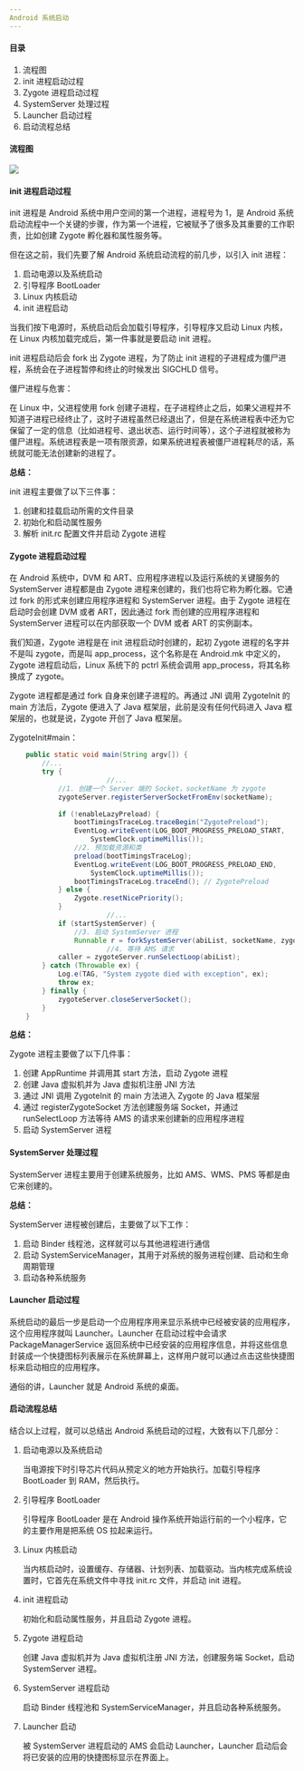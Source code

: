 ```yaml
---
Android 系统启动
---
```


#### 目录

1. 流程图
2. init 进程启动过程
3. Zygote 进程启动过程
4. SystemServer 处理过程
5. Launcher 启动过程
6. 启动流程总结

#### 流程图

![](https://i.loli.net/2019/04/23/5cbe5a6cbb114.png)

#### init 进程启动过程

init 进程是 Android 系统中用户空间的第一个进程，进程号为 1，是 Android 系统启动流程中一个关键的步骤，作为第一个进程，它被赋予了很多及其重要的工作职责，比如创建 Zygote 孵化器和属性服务等。

但在这之前，我们先要了解 Android 系统启动流程的前几步，以引入 init 进程：

1. 启动电源以及系统启动
2. 引导程序 BootLoader
3. Linux 内核启动
4. init 进程启动

当我们按下电源时，系统启动后会加载引导程序，引导程序又启动 Linux 内核，在 Linux 内核加载完成后，第一件事就是要启动 init 进程。

init 进程启动后会 fork 出 Zygote 进程，为了防止 init 进程的子进程成为僵尸进程，系统会在子进程暂停和终止的时候发出 SIGCHLD 信号。

僵尸进程与危害：

在 Linux 中，父进程使用 fork 创建子进程，在子进程终止之后，如果父进程并不知道子进程已经终止了，这时子进程虽然已经退出了，但是在系统进程表中还为它保留了一定的信息（比如进程号、退出状态、运行时间等），这个子进程就被称为僵尸进程。系统进程表是一项有限资源，如果系统进程表被僵尸进程耗尽的话，系统就可能无法创建新的进程了。

**总结：**

init 进程主要做了以下三件事：

1. 创建和挂载启动所需的文件目录
2. 初始化和启动属性服务
3. 解析 init.rc 配置文件并启动 Zygote 进程

#### Zygote 进程启动过程

在 Android 系统中，DVM 和 ART、应用程序进程以及运行系统的关键服务的 SystemServer 进程都是由 Zygote 进程来创建的，我们也将它称为孵化器。它通过 fork 的形式来创建应用程序进程和 SystemServer 进程。由于 Zygote 进程在启动时会创建 DVM 或者 ART，因此通过 fork 而创建的应用程序进程和 SystemServer 进程可以在内部获取一个 DVM 或者 ART 的实例副本。

我们知道，Zygote 进程是在 init 进程启动时创建的，起初 Zygote 进程的名字并不是叫 zygote，而是叫 app_process，这个名称是在 Android.mk 中定义的，Zygote 进程启动后，Linux 系统下的 pctrl 系统会调用 app_process，将其名称换成了 zygote。

Zygote 进程都是通过 fork 自身来创建子进程的。再通过 JNI 调用 ZygoteInit 的 main 方法后，Zygote 便进入了 Java 框架层，此前是没有任何代码进入 Java 框架层的，也就是说，Zygote 开创了 Java 框架层。

ZygoteInit#main：

```java
    public static void main(String argv[]) {
        //...
        try {
						//...
          	//1. 创建一个 Server 端的 Socket，socketName 为 zygote
            zygoteServer.registerServerSocketFromEnv(socketName);
            
            if (!enableLazyPreload) {
                bootTimingsTraceLog.traceBegin("ZygotePreload");
                EventLog.writeEvent(LOG_BOOT_PROGRESS_PRELOAD_START,
                    SystemClock.uptimeMillis());
              	//2. 预加载资源和类
                preload(bootTimingsTraceLog);
                EventLog.writeEvent(LOG_BOOT_PROGRESS_PRELOAD_END,
                    SystemClock.uptimeMillis());
                bootTimingsTraceLog.traceEnd(); // ZygotePreload
            } else {
                Zygote.resetNicePriority();
            }
						//...
            if (startSystemServer) {
              	//3. 启动 SystemServer 进程
                Runnable r = forkSystemServer(abiList, socketName, zygoteServer);
						//4. 等待 AMS 请求
            caller = zygoteServer.runSelectLoop(abiList);
        } catch (Throwable ex) {
            Log.e(TAG, "System zygote died with exception", ex);
            throw ex;
        } finally {
            zygoteServer.closeServerSocket();
        }
    }
```

**总结：**

Zygote 进程主要做了以下几件事：

1. 创建 AppRuntime 并调用其 start 方法，启动 Zygote 进程
2. 创建 Java 虚拟机并为 Java 虚拟机注册 JNI 方法
3. 通过 JNI 调用 ZygoteInit 的 main 方法进入 Zygote 的 Java 框架层
4. 通过 registerZygoteSocket 方法创建服务端 Socket，并通过 runSelectLoop 方法等待 AMS 的请求来创建新的应用程序进程
5. 启动 SystemServer 进程

#### SystemServer 处理过程

SystemServer 进程主要用于创建系统服务，比如 AMS、WMS、PMS 等都是由它来创建的。

**总结：**

SystemServer 进程被创建后，主要做了以下工作：

1. 启动 Binder 线程池，这样就可以与其他进程进行通信
2. 启动 SystemServiceManager，其用于对系统的服务进程创建、启动和生命周期管理
3. 启动各种系统服务

#### Launcher 启动过程

系统启动的最后一步是启动一个应用程序用来显示系统中已经被安装的应用程序，这个应用程序就叫 Launcher。Launcher 在启动过程中会请求 PackageManagerService 返回系统中已经安装的应用程序信息，并将这些信息封装成一个快捷图标列表展示在系统屏幕上，这样用户就可以通过点击这些快捷图标来启动相应的应用程序。

通俗的讲，Launcher 就是 Android 系统的桌面。

#### 启动流程总结

结合以上过程，就可以总结出 Android 系统启动的过程，大致有以下几部分：

1. 启动电源以及系统启动

   当电源按下时引导芯片代码从预定义的地方开始执行。加载引导程序 BootLoader 到 RAM，然后执行。

2. 引导程序 BootLoader

   引导程序 BootLoader 是在 Android 操作系统开始运行前的一个小程序，它的主要作用是把系统 OS 拉起来运行。

3. Linux 内核启动

   当内核启动时，设置缓存、存储器、计划列表、加载驱动。当内核完成系统设置时，它首先在系统文件中寻找 init.rc 文件，并启动 init 进程。

4. init 进程启动

   初始化和启动属性服务，并且启动 Zygote 进程。

5. Zygote 进程启动

   创建 Java 虚拟机并为 Java 虚拟机注册 JNI 方法，创建服务端 Socket，启动 SystemServer 进程。

6. SystemServer 进程启动

   启动 Binder 线程池和 SystemServiceManager，并且启动各种系统服务。

7. Launcher 启动

   被 SystemServer 进程启动的 AMS 会启动 Launcher，Launcher 启动后会将已安装的应用的快捷图标显示在界面上。